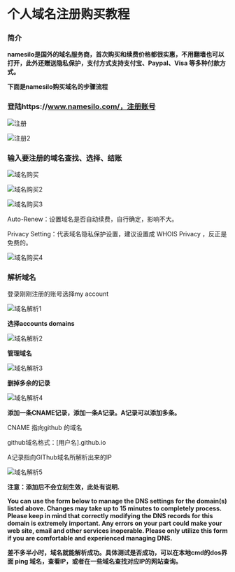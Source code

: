 # 个人域名注册购买教程


### 简介

**namesilo是国外的域名服务商，首次购买和续费价格都很实惠，不用翻墙也可以打开，此外还赠送隐私保护，支付方式支持支付宝、Paypal、Visa 等多种付款方式。**

**下面是namesilo购买域名的步骤流程**

### 登陆https://www.namesilo.com/，注册账号

![注册](/postimages/注册.webp)

![注册2](/postimages/注册2.webp)

### 输入要注册的域名查找、选择、结账

![域名购买](/postimages/域名购买.webp)

![域名购买2](/postimages/域名购买2.webp)

![域名购买3](/postimages/域名购买3.webp)

Auto-Renew：设置域名是否自动续费，自行确定，影响不大。

Privacy Setting：代表域名隐私保护设置，建议设置成 WHOIS Privacy ，反正是免费的。

![域名购买4](/postimages/域名购买4.webp)

### 解析域名

登录刚刚注册的账号选择my account

![域名解析1](/postimages/域名解析1.webp)

**选择accounts domains**

![域名解析2](/postimages/域名解析2.webp)

**管理域名**

![域名解析3](/postimages/域名解析3.webp)

**删掉多余的记录**

![域名解析4](/postimages/域名解析4.webp)

**添加一条CNAME记录，添加一条A记录。A记录可以添加多条。**

CNAME 指向github 的域名

github域名格式：[用户名].github.io

A记录指向GIThub域名所解析出来的IP

![域名解析5](/postimages/域名解析5.webp)

**注意：添加后不会立刻生效，此处有说明.**

**You can use the form below to manage the DNS settings for the domain(s) listed above. Changes may take up to 15 minutes to completely process. Please keep in mind that correctly modifying the DNS records for this domain is extremely important. Any errors on your part could make your web site, email and other services inoperable. Please only utilize this form if you are comfortable and experienced managing DNS.**

**差不多半小时，域名就能解析成功。具体测试是否成功，可以在本地cmd的dos界面 ping 域名，查看IP，或者在一些域名查找对应IP的网站查询。**


